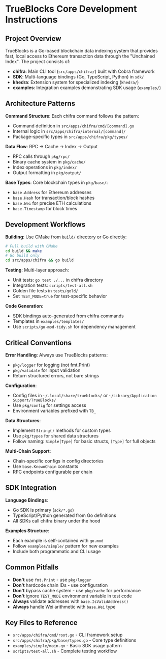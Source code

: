 # TrueBlocks Core Development Instructions

## Project Overview

TrueBlocks is a Go-based blockchain data indexing system that provides fast, local access to Ethereum transaction data through the "Unchained Index". The project consists of:

- **chifra**: Main CLI tool (`src/apps/chifra/`) built with Cobra framework
- **SDK**: Multi-language bindings (Go, TypeScript, Python) in `sdk/`
- **khedra**: Extension system for specialized indexing (`khedra/`)
- **examples**: Integration examples demonstrating SDK usage (`examples/`)

## Architecture Patterns

**Command Structure**: Each chifra command follows the pattern:
- Command definition in `src/apps/chifra/cmd/[command].go`
- Internal logic in `src/apps/chifra/internal/[command]/`
- Package-specific types in `src/apps/chifra/pkg/types/`

**Data Flow**: RPC → Cache → Index → Output
- RPC calls through `pkg/rpc/`
- Binary cache system in `pkg/cache/`
- Index operations in `pkg/index/`
- Output formatting in `pkg/output/`

**Base Types**: Core blockchain types in `pkg/base/`:
- `base.Address` for Ethereum addresses
- `base.Hash` for transaction/block hashes  
- `base.Wei` for precise ETH calculations
- `base.Timestamp` for block times

## Development Workflows

**Building**: Use CMake from `build/` directory or Go directly:
```bash
# Full build with CMake
cd build && make
# Go build only
cd src/apps/chifra && go build
```

**Testing**: Multi-layer approach:
- Unit tests: `go test ./...` in chifra directory
- Integration tests: `scripts/test-all.sh` 
- Golden file tests in `tests/gold/`
- Set `TEST_MODE=true` for test-specific behavior

**Code Generation**: 
- SDK bindings auto-generated from chifra commands
- Templates in `examples/templates/`
- Use `scripts/go-mod-tidy.sh` for dependency management

## Critical Conventions

**Error Handling**: Always use TrueBlocks patterns:
- `pkg/logger` for logging (not fmt.Print)
- `pkg/validate` for input validation
- Return structured errors, not bare strings

**Configuration**: 
- Config files in `~/.local/share/trueblocks/` or `~/Library/Application Support/TrueBlocks/`
- Use `pkg/config` for settings access
- Environment variables prefixed with `TB_`

**Data Structures**:
- Implement `String()` methods for custom types
- Use `pkg/types` for shared data structures
- Follow naming: `Simple[Type]` for basic structs, `[Type]` for full objects

**Multi-Chain Support**:
- Chain-specific configs in config directories
- Use `base.KnownChain` constants
- RPC endpoints configurable per chain

## SDK Integration

**Language Bindings**: 
- Go SDK is primary (`sdk/*.go`)
- TypeScript/Python generated from Go definitions
- All SDKs call chifra binary under the hood

**Examples Structure**:
- Each example is self-contained with `go.mod`
- Follow `examples/simple/` pattern for new examples
- Include both programmatic and CLI usage

## Common Pitfalls

- **Don't** use `fmt.Print` - use `pkg/logger`
- **Don't** hardcode chain IDs - use configuration
- **Don't** bypass cache system - use `pkg/cache` for performance
- **Don't** ignore `TEST_MODE` environment variable in test code
- **Always** validate addresses with `base.IsValidAddress()`
- **Always** handle Wei arithmetic with `base.Wei` type

## Key Files to Reference

- `src/apps/chifra/cmd/root.go` - CLI framework setup
- `src/apps/chifra/pkg/base/types.go` - Core type definitions  
- `examples/simple/main.go` - Basic SDK usage pattern
- `scripts/test-all.sh` - Complete testing workflow